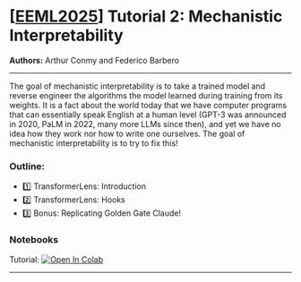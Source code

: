 # [[EEML2025](https://www.eeml.eu)] Tutorial 2: Mechanistic Interpretability

**Authors:** Arthur Conmy and Federico Barbero


--- 

The goal of mechanistic interpretability is to take a trained model and reverse engineer the algorithms the model learned during training from its weights. It is a fact about the world today that we have computer programs that can essentially speak English at a human level (GPT-3 was announced in 2020, PaLM in 2022, many more LLMs since then), and yet we have no idea how they work nor how to write one ourselves. The goal of mechanistic interpretability is to try to fix this!

### Outline:

- 1️⃣ TransformerLens: Introduction
- 2️⃣ TransformerLens: Hooks
- 3️⃣ Bonus: Replicating Golden Gate Claude!


### Notebooks

Tutorial: [![Open In 
Colab](https://colab.research.google.com/assets/colab-badge.svg)](https://colab.research.google.com/github/eemlcommunity/PracticalSessions2025/blob/main/2_mechanistic_interpretability/mechanistic_interpretability_tutorial.ipynb)

---

